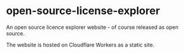 # open-source-license-explorer
An open source licence explorer website - of course released as open source.

The website is hosted on Cloudflare Workers as a static site.
